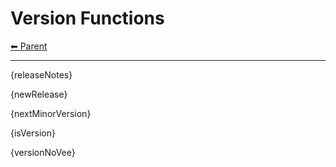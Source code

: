 # Version Functions

<!-- TEMPLATE header 2 -->
[⬅ Parent ](../index.md)
<hr />

{releaseNotes}

{newRelease}

{nextMinorVersion}

{isVersion}

{versionNoVee}
